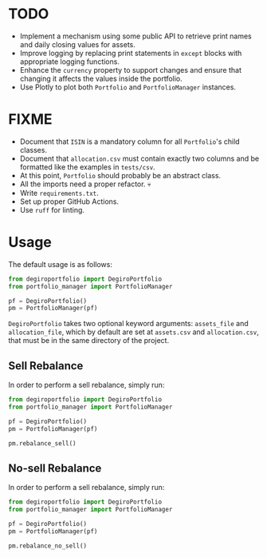 # TODO
- Implement a mechanism using some public API to retrieve print names and daily closing values for assets.
- Improve logging by replacing print statements in `except` blocks with appropriate logging functions.
- Enhance the `currency` property to support changes and ensure that changing it affects the values inside the portfolio.
- Use Plotly to plot both `Portfolio` and `PortfolioManager` instances.

# FIXME
- Document that `ISIN` is a mandatory column for all `Portfolio`'s child classes.
- Document that `allocation.csv` must contain exactly two columns and be formatted like the examples in `tests/csv`.
- At this point, `Portfolio` should probably be an abstract class.
- All the imports need a proper refactor. 💀
- Write `requirements.txt`.
- Set up proper GitHub Actions.
- Use `ruff` for linting.

# Usage
The default usage is as follows:

```python
from degiroportfolio import DegiroPortfolio
from portfolio_manager import PortfolioManager

pf = DegiroPortfolio()
pm = PortfolioManager(pf)
```

`DegiroPortfolio` takes two optional keyword arguments: `assets_file` and `allocation_file`, which by default are set at `assets.csv` and `allocation.csv`, that must be in the same directory of the project.

## Sell Rebalance

In order to perform a sell rebalance, simply run:

```python
from degiroportfolio import DegiroPortfolio
from portfolio_manager import PortfolioManager

pf = DegiroPortfolio()
pm = PortfolioManager(pf)

pm.rebalance_sell()
```

## No-sell Rebalance

In order to perform a sell rebalance, simply run:
```python
from degiroportfolio import DegiroPortfolio
from portfolio_manager import PortfolioManager

pf = DegiroPortfolio()
pm = PortfolioManager(pf)

pm.rebalance_no_sell()
```
